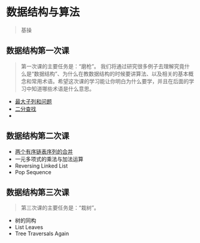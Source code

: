 # 数据结构与算法
> 基操

## 数据结构第一次课
 > 第一次课的主要任务是：“磨枪”。
 > 我们将通过研究很多例子去理解究竟什么是“数据结构”、为什么在教数据结构的时候要讲算法、以及相关的基本概念和常用术语。希望这次课的学习能让你明白为什么要学，并且在后面的学习中知道哪些术语是什么意思。
 * [最大子列和问题](https://github.com/lanwailan/Embedded-Engineer/blob/main/CS/%E6%B5%99%E5%A4%A7%E6%95%B0%E6%8D%AE%E7%BB%93%E6%9E%84%E4%B8%8E%E7%AE%97%E6%B3%95/MaxSubseqSum.c)
 * [二分查找](https://github.com/lanwailan/Embedded-Engineer/blob/main/CS/%E6%B5%99%E5%A4%A7%E6%95%B0%E6%8D%AE%E7%BB%93%E6%9E%84%E4%B8%8E%E7%AE%97%E6%B3%95/BinSearch.c)
 *
## 数据结构第二次课
 * [两个有序链表序列的合并](https://github.com/lanwailan/Embedded-Engineer/blob/main/CS/%E6%B5%99%E5%A4%A7%E6%95%B0%E6%8D%AE%E7%BB%93%E6%9E%84%E4%B8%8E%E7%AE%97%E6%B3%95/LinearTableMerge.c)
 * 一元多项式的乘法与加法运算
 * Reversing Linked List
 * Pop Sequence 

## 数据结构第三次课
 > 第三次课的主要任务是：“栽树”。
 * 树的同构
 * List Leaves
 * Tree Traversals Again


